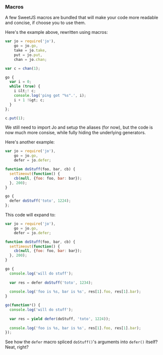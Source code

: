 ### Macros

A few SweetJS macros are bundled that will make your code more readable and concise, if choose you to use them.

Here's the example above, rewritten using macros:

```js
var jo = require('jo'),
    go = jo.go,
    take = jo.take,
    put = jo.put,
    chan = jo.chan;

var c = chan(1);

go {
  var i = 0;
  while (true) {
    i &lt;! c;
    console.log('ping got "%s".', i);
    i + 1 !&gt; c;
  }
};

c.put(1);
```

We still need to import Jo and setup the aliases (for now), but the code is now much more consise, while fully hiding the underlying generators.

Here's another example:

```js
var jo = require('jo'),
    go = jo.go,
    defer = jo.defer;

function doStuff(foo, bar, cb) {
  setTimeout(function() {
    cb(null, {foo: foo, bar: bar});
  }, 200);
}

go {
  defer doStuff('toto', 1224);
};
```

This code will expand to:

```js
var jo = require('jo'),
    go = jo.go,
    defer = jo.defer;

function doStuff(foo, bar, cb) {
  setTimeout(function() {
    cb(null, {foo: foo, bar: bar});
  }, 200);
}

go {
  console.log('will do stuff');
  
  var res = defer doStuff('toto', 1234);
  
  console.log('foo is %s, bar is %s', res[1].foo, res[1].bar);
}

go(function*() {
  console.log('will do stuff');
  
  var res = yield defer(doStuff, 'toto', 1224));
  
  console.log('foo is %s, bar is %s', res[1].foo, res[1].bar);
});
```

See how the `defer` macro spliced `doStuff()`'s arguments into `defer()` itself? Neat, right?
